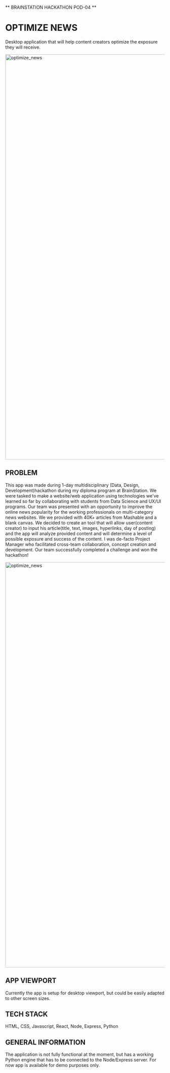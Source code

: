 ** BRAINSTATION HACKATHON POD-04 **

# OPTIMIZE NEWS

Desktop application that will help content creators optimize the exposure they will receive.

<img width="1280" alt="optimize_news" src="https://i.ibb.co/FYGkjM4/Screen-Shot-2020-04-10-at-2-35-13-PM.png">

## PROBLEM

This app was made during 1-day multidisciplinary (Data, Design, Development)hackathon during my diploma program at BrainStation. We were tasked to make a website/web application using technologies we've learned so far by collaborating with students from Data Science and UX/UI programs. Our team was presented with an opportunity to improve the online news popularity for the working professionals on multi-category news websites. We we provided with 40K+ articles from Mashable and a blank canvas. We decided to create an tool that will allow user(content creator) to input his article(title, text, images, hyperlinks, day of posting) and the app will analyze provided content and will determine a level of possible exposure and success of the content. I was de-facto Project Manager who facilitated cross-team collaboration, concept creation and development. Our team successfully completed a challenge and won the hackathon!

<img width="1280" alt="optimize_news" src="https://i.ibb.co/Nn8MSDg/0.jpg">

## APP VIEWPORT

Currently the app is setup for desktop viewport, but could be easily adapted to other screen sizes.

## TECH STACK

HTML, CSS, Javascript, React, Node, Express, Python

## GENERAL INFORMATION

The application is not fully functional at the moment, but has a working Python engine that has to be connected to the Node/Express server. For now app is available for demo purposes only.
